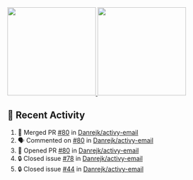 <a href="https://github.com/anuraghazra/github-readme-stats">
  <img height=200 src="https://readme-stats-danrejk.vercel.app/api?username=Danrejk&theme=github_dark&border_color=3d444d&count_private=true" />
</a>
<a href="https://github.com/anuraghazra/github-readme-stats">
  <img height=200 src="https://readme-stats-danrejk.vercel.app/api/top-langs/?username=Danrejk&layout=donut&theme=github_dark&border_color=3d444d&count_private=true" />
</a>

## 🚀 Recent Activity  
<!--START_SECTION:activity-->
1. 🎉 Merged PR [#80](https://github.com/Danrejk/activy-email/pull/80) in [Danrejk/activy-email](https://github.com/Danrejk/activy-email)
2. 🗣 Commented on [#80](https://github.com/Danrejk/activy-email/pull/80#issuecomment-2814098314) in [Danrejk/activy-email](https://github.com/Danrejk/activy-email)
3. 💪 Opened PR [#80](https://github.com/Danrejk/activy-email/pull/80) in [Danrejk/activy-email](https://github.com/Danrejk/activy-email)
4. 🔒 Closed issue [#78](https://github.com/Danrejk/activy-email/issues/78) in [Danrejk/activy-email](https://github.com/Danrejk/activy-email)
5. 🔒 Closed issue [#44](https://github.com/Danrejk/activy-email/issues/44) in [Danrejk/activy-email](https://github.com/Danrejk/activy-email)
<!--END_SECTION:activity-->
